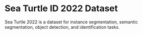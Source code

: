 # Sea Turtle ID 2022 Dataset

Sea Turtle 2022 is a dataset for instance segmentation, semantic segmentation, object detection, and identification tasks.